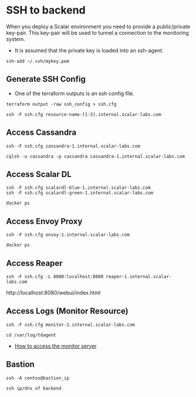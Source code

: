 # SSH to backend
When you deploy a Scalar environment you need to provide a public/private key-pair. This key-pair will be used to tunnel a connection to the monitoring system.

* It is assumed that the private key is loaded into an ssh-agent.
```console
ssh-add ~/.ssh/mykey.pem
```

## Generate SSH Config
* One of the terraform outputs is an ssh config file.

```console
terraform output -raw ssh_config > ssh.cfg

ssh -F ssh.cfg resource-name-[1-3].internal.scalar-labs.com
```

## Access Cassandra
```console
ssh -F ssh.cfg cassandra-1.internal.scalar-labs.com

cqlsh -u cassandra -p cassandra cassandra-1.internal.scalar-labs.com
```

## Access Scalar DL
```console
ssh -F ssh.cfg scalardl-blue-1.internal.scalar-labs.com
ssh -F ssh.cfg scalardl-green-1.internal.scalar-labs.com

docker ps
```

## Access Envoy Proxy
```console
ssh -F ssh.cfg envoy-1.internal.scalar-labs.com

docker ps
```

## Access Reaper
```console
ssh -F ssh.cfg -L 8080:localhost:8080 reaper-1.internal.scalar-labs.com
```

http://localhost:8080/webui/index.html

## Access Logs (Monitor Resource)
```console
ssh -F ssh.cfg monitor-1.internal.scalar-labs.com

cd /var/log/tdagent
```

* [How to access the monitor server](./MonitorGuide.md)

## Bastion
```console
ssh -A centos@bastion_ip

ssh ip/dns of backend
```
